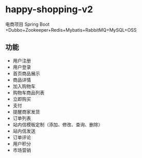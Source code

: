 # happy-shopping-v2
电商项目 Spring Boot +Dubbo+Zookeeper+Redis+Mybatis+RabbitMQ+MySQL+OSS

## 功能
- 用户注册
- 用户登录
- 首页商品展示
- 商品详情
- 加入购物车
- 购物车商品列表
- 立即购买
- 支付
- 提醒商家发货
- 订单列表
- 站内信模板定制（添加、修改、查询、删除）
- 站内信发送
- 订单评论
- 用户积分
- 市场营销


